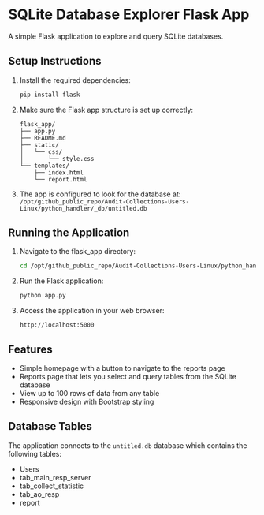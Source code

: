 # SQLite Database Explorer Flask App

A simple Flask application to explore and query SQLite databases.

## Setup Instructions

1. Install the required dependencies:
   ```bash
   pip install flask
   ```

2. Make sure the Flask app structure is set up correctly:
   ```
   flask_app/
   ├── app.py
   ├── README.md
   ├── static/
   │   └── css/
   │       └── style.css
   └── templates/
       ├── index.html
       └── report.html
   ```

3. The app is configured to look for the database at:
   `/opt/github_public_repo/Audit-Collections-Users-Linux/python_handler/_db/untitled.db`

## Running the Application

1. Navigate to the flask_app directory:
   ```bash
   cd /opt/github_public_repo/Audit-Collections-Users-Linux/python_handler/flask_app
   ```

2. Run the Flask application:
   ```bash
   python app.py
   ```

3. Access the application in your web browser:
   ```
   http://localhost:5000
   ```

## Features

- Simple homepage with a button to navigate to the reports page
- Reports page that lets you select and query tables from the SQLite database
- View up to 100 rows of data from any table
- Responsive design with Bootstrap styling

## Database Tables

The application connects to the `untitled.db` database which contains the following tables:
- Users
- tab_main_resp_server
- tab_collect_statistic
- tab_ao_resp
- report
